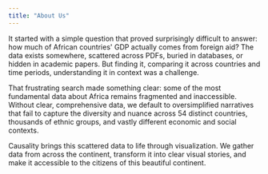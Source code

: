```yaml
---
title: "About Us"
---
```


It started with a simple question that proved surprisingly difficult to answer: how much of African countries' GDP actually comes from foreign aid? The data exists somewhere, scattered across PDFs, buried in databases, or hidden in academic papers. But finding it, comparing it across countries and time periods, understanding it in context was a challenge.

That frustrating search made something clear: some of the most fundamental data about Africa remains fragmented and inaccessible. Without clear, comprehensive data, we default to oversimplified narratives that fail to capture the diversity and nuance across 54 distinct countries, thousands of ethnic groups, and vastly different economic and social contexts.

Causality brings this scattered data to life through visualization. We gather data from across the continent, transform it into clear visual stories, and make it accessible to the citizens of this beautiful continent.
